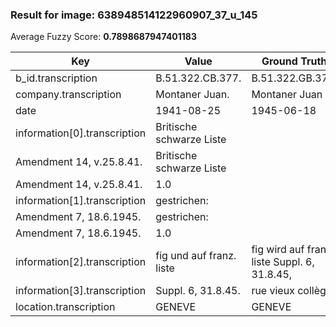 ### Result for image: 638948514122960907_37_u_145
Average Fuzzy Score: **0.7898687947401183**
<small>

| Key | Value | Ground Truth | Score |
| --- | --- | --- | --- |
| b_id.transcription | B.51.322.CB.377. | B.51.322.GB.377. | 0.9375 |
| company.transcription | Montaner Juan. | Montaner Juan | 0.962962962962963 |
| date | 1941-08-25 | 1945-06-18 | 0.6 |
| information[0].transcription | Britische schwarze Liste
Amendment 14, v.25.8.41. | Britische schwarze Liste
Amendment 14, v.25.8.41. | 1.0 |
| information[1].transcription | gestrichen:
Amendment 7, 18.6.1945. | gestrichen:
Amendment 7, 18.6.1945. | 1.0 |
| information[2].transcription | fig und auf franz. liste | fig wird auf franz. liste Suppl. 6, 31.8.45, | 0.6470588235294117 |
| information[3].transcription | Suppl. 6, 31.8.45. | rue vieux collège | 0.17142857142857137 |
| location.transcription | GENEVE | GENEVE | 1.0 |

</small>
